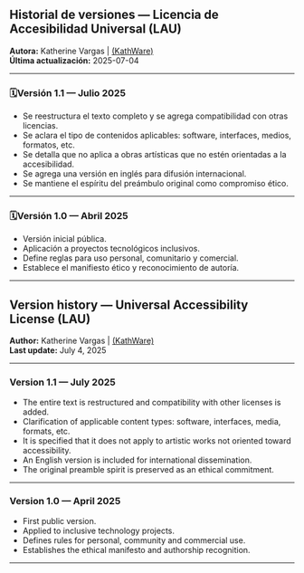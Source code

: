 ## Historial de versiones — Licencia de Accesibilidad Universal (LAU)

**Autora:** Katherine Vargas | [(KathWare)](https://kathware.com.ar)  
**Última actualización:** 2025-07-04  

---

### 🗓Versión 1.1 — Julio 2025

- Se reestructura el texto completo y se agrega compatibilidad con otras licencias.
- Se aclara el tipo de contenidos aplicables: software, interfaces, medios, formatos, etc.
- Se detalla que no aplica a obras artísticas que no estén orientadas a la accesibilidad.
- Se agrega una versión en inglés para difusión internacional.
- Se mantiene el espíritu del preámbulo original como compromiso ético.

---

### 🗓Versión 1.0 — Abril 2025

- Versión inicial pública.
- Aplicación a proyectos tecnológicos inclusivos.
- Define reglas para uso personal, comunitario y comercial.
- Establece el manifiesto ético y reconocimiento de autoría.

---

## Version history — Universal Accessibility License (LAU)

**Author:** Katherine Vargas | [(KathWare)](https://kathware.com.ar)  
**Last update:** July 4, 2025  

---

### Version 1.1 — July 2025

- The entire text is restructured and compatibility with other licenses is added.
- Clarification of applicable content types: software, interfaces, media, formats, etc.
- It is specified that it does not apply to artistic works not oriented toward accessibility.
- An English version is included for international dissemination.
- The original preamble spirit is preserved as an ethical commitment.

---

### Version 1.0 — April 2025

- First public version.
- Applied to inclusive technology projects.
- Defines rules for personal, community and commercial use.
- Establishes the ethical manifesto and authorship recognition.

---
